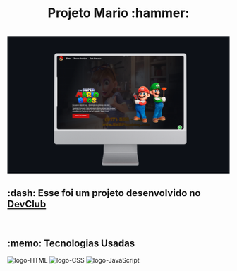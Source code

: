 <h1 align="center"> Projeto Mario :hammer: </h1>
<br>
<img src="https://github.com/brazyago7/PROJETO/blob/main/img/redme%20img.png?raw=true">
<br>
<h2> :dash: Esse foi um projeto desenvolvido no <a href="https://aulas.devclub.com.br/m/home">DevClub</a></h2>
<br>
<h2>:memo: Tecnologias Usadas</h2>
<img src="https://img.shields.io/badge/HTML5-E34F26.svg?style=for-the-badge&logo=HTML5&logoColor=white" alt="logo-HTML">
<img src="https://img.shields.io/badge/CSS-663399.svg?style=for-the-badge&logo=CSS&logoColor=white" alt="logo-CSS">
<img src="https://img.shields.io/badge/JavaScript-F7DF1E.svg?style=for-the-badge&logo=JavaScript&logoColor=black" alt="logo-JavaScript">
